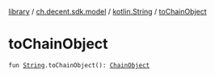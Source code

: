 [library](../../index.md) / [ch.decent.sdk.model](../index.md) / [kotlin.String](index.md) / [toChainObject](./to-chain-object.md)

# toChainObject

`fun `[`String`](https://kotlinlang.org/api/latest/jvm/stdlib/kotlin/-string/index.html)`.toChainObject(): `[`ChainObject`](../-chain-object/index.md)